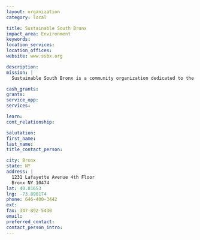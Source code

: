 ```yaml
---
layout: organization
category: local

title: Sustainable South Bronx
impact_area: Environment
keywords: 
location_services: 
location_offices: 
website: www.ssbx.org

description: 
mission: |
  Sustainable South Bronx is a community organization dedicated to the implementation of sustainable development projects for the South Bronx that are informed by the needs of the community and the values of Environmental Justice. SSB was conceived to serve as a dedicated mechanism that could thoroughly address and implement policy and planning issues in such areas as land use, energy, transportation, water, waste, and sustainable development in the South Bronx by working to implement the community's vision for sustainable community development. Its programs are designed to provide tangible projects and/or advocacy for policy decisions that advance the environmental, social and economic rebirth of the South Bronx.

cash_grants: 
grants: 
service_opp: 
services: 

learn: 
cont_relationship: 

salutation: 
first_name: 
last_name: 
title_contact_person: 

city: Bronx
state: NY
address: |
  1231 Lafayette Avenue 4th Floor  
  Bronx NY 10474
lat: 40.81653
lng: -73.890174
phone: 646-400-3442
ext: 
fax: 347-892-5430
email: 
preferred_contact: 
contact_person_intro: 
---
```

